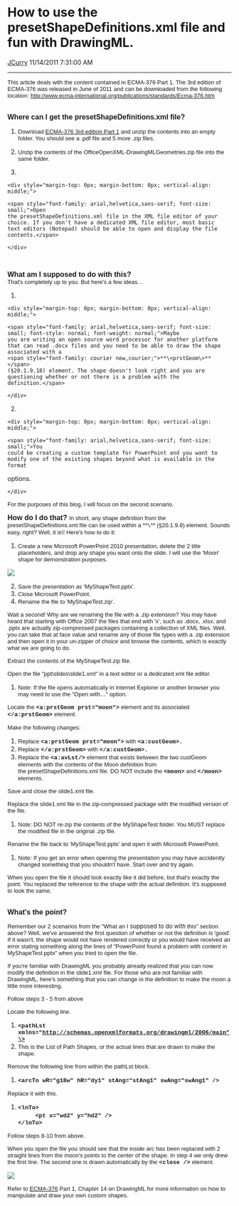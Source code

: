 <div id="page">

# How to use the presetShapeDefinitions.xml file and fun with DrawingML.

[JCurry](https://social.msdn.microsoft.com/profile/JCurry) 11/14/2011
7:31:00
AM

-----

<div id="content">

<span style="font-family: arial,helvetica,sans-serif; font-size: small;">This
article deals with the content contained in ECMA-376 Part 1. The 3rd
edition of ECMA-376 was released in June of 2011 and can be downloaded
from the following location:
<http://www.ecma-international.org/publications/standards/Ecma-376.htm>  
</span>

**<span style="font-family: arial,helvetica,sans-serif; font-size: medium;">  
Where can I get the presetShapeDefinitions.xml
    file?</span>**

1.  <span style="font-family: arial,helvetica,sans-serif; font-size: small;"><span style="font-style: normal; font-weight: normal;">Download
    </span>[ECMA-376 3rd edition
    Part 1](http://www.ecma-international.org/publications/files/ECMA-ST/ECMA-376,%20Third%20Edition,%20Part%201%20-%20Fundamentals%20And%20Markup%20Language%20Reference.zip)<span style="font-style: normal; font-weight: normal;">
    and unzip the contents into an empty folder. You should see a .pdf
    file and 5 more .zip
    files.</span></span>

2.  <span style="font-family: arial,helvetica,sans-serif; font-size: small;">Unzip
    the contents of the OfficeOpenXML-DrawingMLGeometries.zip file into
    the same
    folder.</span>

3.  
    
    <div style="margin-top: 0px; margin-bottom: 0px; vertical-align: middle;">
    
    <span style="font-family: arial,helvetica,sans-serif; font-size: small;">Open
    the presetShapeDefinitions.xml file in the XML file editor of your
    choice. If you don't have a dedicated XML file editor, most basic
    text editors (Notepad) should be able to open and display the file
    contents.</span>
    
    </div>

 

<span style="font-family: arial,helvetica,sans-serif; font-size: medium; font-weight: bold;">What
am I supposed to do with
this?  
</span><span style="font-family: arial,helvetica,sans-serif; font-size: small;">That's
completely up to you. But here's a few
    ideas…</span>

1.  
    
    <div style="margin-top: 0px; margin-bottom: 0px; vertical-align: middle;">
    
    <span style="font-family: arial,helvetica,sans-serif; font-size: small; font-style: normal; font-weight: normal;">Maybe
    you are writing an open source word processor for another platform
    that can read .docx files and you need to be able to draw the shape
    associated with a
    <span style="font-family: courier new,courier;">**\<prstGeom\>**</span>
    (§20.1.9.18) element. The shape doesn't look right and you are
    questioning whether or not there is a problem with the
    definition.</span>
    
    </div>

2.  
    
    <div style="margin-top: 0px; margin-bottom: 0px; vertical-align: middle;">
    
    <span style="font-family: arial,helvetica,sans-serif; font-size: small;">You
    could be creating a custom template for PowerPoint and you want to
    modify one of the existing shapes beyond what is available in the
    format
options.</span>
    
    </div>

<span style="font-family: arial,helvetica,sans-serif; font-size: small;">For
the purposes of this blog, I will focus on the second
scenario.  
</span>

<span style="font-family: arial,helvetica,sans-serif; font-size: medium; font-weight: bold;">  
How do I do
that?  
</span><span style="font-family: arial,helvetica,sans-serif; font-size: small;">In
short, any shape definition from the presetShapeDefinitions.xml file can
be used within a
**<span style="font-family: courier new,courier;">\<custGeom\></span>**
(§20.1.9.8) element. Sounds easy, right? Well, it is\! Here's how to do
it:</span>

1.  <span style="font-family: arial,helvetica,sans-serif; font-size: small; font-style: normal; font-weight: normal;">Create
    a new Microsoft PowerPoint 2010 presentation, delete the 2 title
    placeholders, and drop any shape you want onto the slide. I will use
    the 'Moon' shape for demonstration
purposes.</span>

<span style="font-family: arial,helvetica,sans-serif; font-size: small; font-style: normal; font-weight: normal;">[![](media/MSDNBlogsFS/prod.evol.blogs.msdn.com/CommunityServer.Blogs.Components.WeblogFiles/00/00/01/22/05/5241.pic1.png)](media/MSDNBlogsFS/prod.evol.blogs.msdn.com/CommunityServer.Blogs.Components.WeblogFiles/00/00/01/22/05/5241.pic1.png)</span>

2.  <span style="font-family: arial,helvetica,sans-serif; font-size: small; font-style: normal; font-weight: normal;"></span><span style="font-family: arial,helvetica,sans-serif; font-size: small;">Save
    the presentation as
    </span><span style="font-family: arial,helvetica,sans-serif; font-size: small;">'MyShapeTest.pptx'.</span>
3.  <span style="font-family: arial,helvetica,sans-serif; font-size: small;"></span><span style="font-family: arial,helvetica,sans-serif; font-size: small;">Close
    Microsoft
    PowerPoint.</span>
4.  <span style="font-family: arial,helvetica,sans-serif; font-size: small;"></span><span style="font-family: arial,helvetica,sans-serif; font-size: small;">Rename
    the file to
    </span><span style="font-family: arial,helvetica,sans-serif; font-size: small;">'MyShapeTest.zip'.</span>

<span style="font-family: arial,helvetica,sans-serif; font-size: small;">Wait
a second\! Why
</span><span style="font-family: arial,helvetica,sans-serif; font-size: small;">are
we renaming the file with a .zip extension? You may have heard that
</span><span style="font-family: arial,helvetica,sans-serif; font-size: small;">starting
with Office 2007 the files that end with 'x', such as .docx, .xlsx,
</span><span style="font-family: arial,helvetica,sans-serif; font-size: small;">and
.pptx are actually zip-compressed packages containing a collection of
XML
</span><span style="font-family: arial,helvetica,sans-serif; font-size: small;">files.
Well, you can take that at face value and rename any of those file types
</span><span style="font-family: arial,helvetica,sans-serif; font-size: small;">with
a .zip extension and then open it in your un-zipper of choice and browse
</span><span style="font-family: arial,helvetica,sans-serif; font-size: small;">the
contents, which is exactly what we are going to
do.</span>

<span style="font-family: arial,helvetica,sans-serif; font-size: small;">Extract
the contents of the
</span><span style="font-family: arial,helvetica,sans-serif; font-size: small;">MyShapeTest.zip
file.</span>

<span style="font-family: arial,helvetica,sans-serif; font-size: small;">Open
the file
</span><span style="font-family: arial,helvetica,sans-serif; font-size: small;">"ppt\\slides\\slide1.xml"
in a text editor or a dedicated xml
file</span><span style="font-family: arial,helvetica,sans-serif; font-size: small;"> editor.</span>

1.  <span style="font-family: arial,helvetica,sans-serif; font-size: small;">Note:
    If the
    file</span><span style="font-family: arial,helvetica,sans-serif; font-size: small;"> opens
    automatically in Internet Explorer or another browser you may
    need</span><span style="font-family: arial,helvetica,sans-serif; font-size: small;">
    to use the "Open with…"
option.</span>

<span style="font-family: arial,helvetica,sans-serif; font-size: small;">Locate
the **<span style="font-family: courier new,courier;">\<a:prstGeom
prst="moon"\></span>** element and its associated
**<span style="font-family: courier new,courier;">\</a:prstGeom\></span>**
element.</span>

<span style="font-family: arial,helvetica,sans-serif; font-size: small;">Make
the following
    changes:</span>

1.  <span style="font-family: arial,helvetica,sans-serif; font-size: small;">Replace
    **<span style="font-family: courier new,courier;">\<a:prstGeom</span>**</span><span style="font-family: arial,helvetica,sans-serif; font-size: small;">**<span style="font-family: courier new,courier;"> prst="moon"\></span>**
    with
    **<span style="font-family: courier new,courier;">\<a:custGeom\>.</span>**</span>
2.  <span style="font-family: arial,helvetica,sans-serif; font-size: small;">Replace
    **<span style="font-family: courier new,courier;">\</a:prstGeom\></span>**
    with
    **<span style="font-family: courier new,courier;">\</a:custGeom\>.</span>**</span>
3.  <span style="font-family: arial,helvetica,sans-serif; font-size: small;">Replace
    the
    **<span style="font-family: courier new,courier;">\<a:avLst/\></span>**
    element that exists between the two custGeom
    elements</span><span style="font-family: arial,helvetica,sans-serif; font-size: small;"> with
    the contents of the Moon definition from
    the</span><span style="font-family: arial,helvetica,sans-serif; font-size: small;"> presetShapeDefinitions.xml
    file. DO NOT include the
    **<span style="font-family: courier new,courier;">\<moon\></span>**
    and
    **<span style="font-family: courier new,courier;">\</moon\></span>**
    elements.</span>

<span style="font-family: arial,helvetica,sans-serif; font-size: small;">Save
and close the slide1.xml
</span><span style="font-family: arial,helvetica,sans-serif; font-size: small;">file.</span>

<span style="font-family: arial,helvetica,sans-serif; font-size: small;">Replace
the slide1.xml file
</span><span style="font-family: arial,helvetica,sans-serif; font-size: small;">in
the zip-compressed package with the modified version of the
    file.</span>

1.  <span style="font-family: arial,helvetica,sans-serif; font-size: small;">Note: DO
    NOT</span><span style="font-family: arial,helvetica,sans-serif; font-size: small;"> re-zip
    the contents of the MyShapeTest folder. You MUST replace
    the</span><span style="font-family: arial,helvetica,sans-serif; font-size: small;"> modified
    file in the original .zip
file.</span>

<span style="font-family: arial,helvetica,sans-serif; font-size: small;">Rename
the file back
to</span><span style="font-family: arial,helvetica,sans-serif; font-size: small;"> 'MyShapeTest.pptx'
and open it with Microsoft
    PowerPoint.</span>

1.  <span style="font-family: arial,helvetica,sans-serif; font-size: small;">Note:
    If you
    get</span><span style="font-family: arial,helvetica,sans-serif; font-size: small;"> an
    error when opening the presentation you may have accidently
    changed</span><span style="font-family: arial,helvetica,sans-serif; font-size: small;"> something
    that you shouldn't have. Start over and try
again.</span>

<span style="font-family: arial,helvetica,sans-serif; font-size: small;">When
you open the
</span><span style="font-family: arial,helvetica,sans-serif; font-size: small;">file
it should look exactly like it did before, but that's exactly the point.
</span><span style="font-family: arial,helvetica,sans-serif; font-size: small;">You
replaced the reference to the shape with the actual definition. It's
</span><span style="font-family: arial,helvetica,sans-serif; font-size: small;">supposed
to look the
same.  
</span>

**<span style="font-family: arial,helvetica,sans-serif; font-size: medium;">  
What's the
point?</span>**

<span style="font-family: arial,helvetica,sans-serif; font-size: small;">Remember
our 2
</span><span style="font-family: arial,helvetica,sans-serif; font-size: small;">scenarios
from the "What an I </span><span style="font-size: small;">supposed to
do
with</span><span style="font-family: arial,helvetica,sans-serif; font-size: small;">
this" section
</span><span style="font-family: arial,helvetica,sans-serif; font-size: small;">above?
Well, we've answered the first question of whether or not the definition
</span><span style="font-family: arial,helvetica,sans-serif; font-size: small;">is
'good'. If it wasn't, the shape would not have rendered correctly or you
</span><span style="font-family: arial,helvetica,sans-serif; font-size: small;">would
have received an error stating something along the lines of
</span><span style="font-family: arial,helvetica,sans-serif; font-size: small;">"PowerPoint
found a problem with content in MyShapeTest.pptx" when
</span><span style="font-family: arial,helvetica,sans-serif; font-size: small;">you
tried to open the
file.</span>

<span style="font-family: arial,helvetica,sans-serif; font-size: small;">If
you're familiar
</span><span style="font-family: arial,helvetica,sans-serif; font-size: small;">with
DrawingML you probably already realized that you can now modify the
</span><span style="font-family: arial,helvetica,sans-serif; font-size: small;">definition
in the slide1.xml file. For those who are not familiar with
</span><span style="font-family: arial,helvetica,sans-serif; font-size: small;">DrawingML,
here's something that you can change in the definition to make the
</span><span style="font-family: arial,helvetica,sans-serif; font-size: small;">moon
a little more
interesting.</span>

<span style="font-family: arial,helvetica,sans-serif; font-size: small;">Follow
steps 3 - 5 from
above</span>

<span style="font-family: arial,helvetica,sans-serif; font-size: small;">Locate
the following
    line.</span>

1.  **<span style="font-family: courier new,courier; font-size: small;">\<pathLst
    xmlns="http://schemas.openxmlformats.org/drawingml/2006/main"\></span>**
2.  <span style="font-family: arial,helvetica,sans-serif; font-size: small;">This
    is the
    List</span><span style="font-family: arial,helvetica,sans-serif; font-size: small;"> of
    Path Shapes, or the actual lines that are drawn to make the
    shape.</span>

<span style="font-family: arial,helvetica,sans-serif; font-size: small;">Remove
the following
line</span><span style="font-family: arial,helvetica,sans-serif; font-size: small;"> from
within the pathLst
    block.</span>

1.  **<span style="font-family: courier new,courier;"><span style="font-size: small;">\<arcTo
    wR="g18w"
    hR="dy1"</span><span style="font-size: small;"> stAng="stAng1"
    swAng="swAng1"
/\></span></span>**

<span style="font-family: arial,helvetica,sans-serif; font-size: small;">Replace
it with
    this.</span>

1.  **<span style="font-family: courier new,courier; font-size: small;">\<lnTo\>   </span>**  
    **<span style="font-family: courier new,courier;"><span style="font-size: small;">    
    \<pt x="wd2" y="hd2"
/\>  
    </span><span style="font-size: small;">\</lnTo\></span></span>**

<span style="font-family: arial,helvetica,sans-serif; font-size: small;">Follow
steps 8-10 from
above.</span>

<span style="font-family: arial,helvetica,sans-serif; font-size: small;">When
you open the
</span><span style="font-family: arial,helvetica,sans-serif; font-size: small;">file
you should see that the inside arc has been replaced with 2 straight
lines
</span><span style="font-family: arial,helvetica,sans-serif; font-size: small;">from
the moon's points to the center of the shape. In step 4 we only drew the
</span><span style="font-family: arial,helvetica,sans-serif; font-size: small;">first
line. The second one is drawn automatically by the
**<span style="font-family: courier new,courier;">\<close /\></span>**
element.</span>

<span style="font-family: arial,helvetica,sans-serif; font-size: small;">[![](media/MSDNBlogsFS/prod.evol.blogs.msdn.com/CommunityServer.Blogs.Components.WeblogFiles/00/00/01/22/05/0636.pic2.png)](media/MSDNBlogsFS/prod.evol.blogs.msdn.com/CommunityServer.Blogs.Components.WeblogFiles/00/00/01/22/05/0636.pic2.png)</span>

<span style="font-family: arial,helvetica,sans-serif; font-size: small;">Refer
to
[ECMA-376](http://www.ecma-international.org/publications/standards/Ecma-376.htm) Part
1, Chapter 14 on DrawingML for more information on how to manipulate and
draw your own custom shapes.</span>

</div>

</div>
